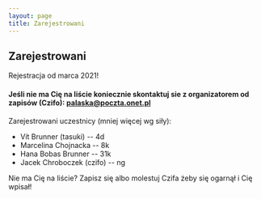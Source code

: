 ```yaml
---
layout: page
title: Zarejestrowani
---
```


## Zarejestrowani

Rejestracja od marca 2021!

#### Jeśli nie ma Cię na liście koniecznie skontaktuj sie z organizatorem od zapisów (Czifo): palaska@poczta.onet.pl

Zarejestrowani uczestnicy (mniej więcej wg siły):

- Vít Brunner (tasuki) -- 4d
- Marcelina Chojnacka -- 8k
- Hana Bobas Brunner -- 31k
- Jacek Chroboczek (czifo) -- ng


Nie ma Cię na liście?  Zapisz się albo molestuj Czifa żeby się ogarnął i Cię wpisał!
